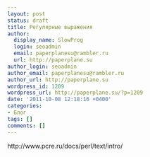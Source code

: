```yaml
---
layout: post
status: draft
title: Регулярные выражения
author:
  display_name: SlowProg
  login: seoadmin
  email: paperplanesu@rambler.ru
  url: http://paperplane.su
author_login: seoadmin
author_email: paperplanesu@rambler.ru
author_url: http://paperplane.su
wordpress_id: 1209
wordpress_url: http://paperplane.su/?p=1209
date: '2011-10-08 12:18:16 +0400'
categories:
- Блог
tags: []
comments: []
---
```

<p>http:&#47;&#47;www.pcre.ru&#47;docs&#47;perl&#47;text&#47;intro&#47;</p>
